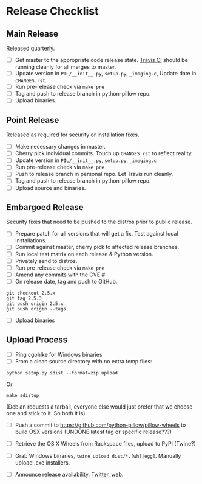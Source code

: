 # Release Checklist

## Main Release

Released quarterly.

* [ ] Get master to the appropriate code release state. [Travis CI](https://travis-ci.org/python-pillow/Pillow) should be running cleanly for all merges to master.
* [ ] Update version in `PIL/__init__.py`, `setup.py`, `_imaging.c`, Update date in `CHANGES.rst`.
* [ ] Run pre-release check via `make pre`
* [ ] Tag and push to release branch in python-pillow repo.
* [ ] Upload binaries.

## Point Release

Released as required for security or installation fixes.

* [ ] Make necessary changes in master.
* [ ] Cherry pick individual commits. Touch up `CHANGES.rst` to reflect reality.
* [ ] Update version in `PIL/__init__.py`, `setup.py`, `_imaging.c`
* [ ] Run pre-release check via `make pre`
* [ ] Push to release branch in personal repo. Let Travis run cleanly.
* [ ] Tag and push to release branch in python-pillow repo.
* [ ] Upload source and binaries.

## Embargoed Release

Security fixes that need to be pushed to the distros prior to public release.

* [ ] Prepare patch for all versions that will get a fix. Test against local installations.
* [ ] Commit against master, cherry pick to affected release branches.
* [ ] Run local test matrix on each release & Python version.
* [ ] Privately send to distros.
* [ ] Run pre-release check via `make pre`
* [ ] Amend any commits with the CVE #
* [ ] On release date, tag and push to GitHub.
```
git checkout 2.5.x
git tag 2.5.3
git push origin 2.5.x
git push origin --tags
```
* [ ] Upload binaries


## Upload Process

* [ ] Ping cgohlke for Windows binaries
* [ ] From a clean source directory with no extra temp files:
```
python setup.py sdist --format=zip upload
```
Or
```
make sdistup
```
(Debian requests a tarball, everyone else would just prefer that we choose one and stick to it. So both it is)
* [ ] Push a commit to https://github.com/python-pillow/pillow-wheels to build OSX versions (UNDONE latest tag or specific release???)
* [ ] Retrieve the OS X Wheels from Rackspace files, upload to PyPi (Twine?)
* [ ] Grab Windows binaries, `twine upload dist/*.[whl|egg]`. Manually upload .exe installers.
* [ ] Announce release availability. [Twitter](https://twitter.com/pythonpillow), web.

